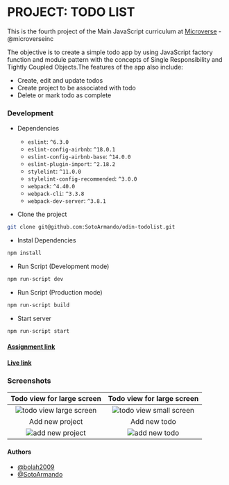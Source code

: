 # PROJECT: TODO LIST

This is the fourth project of the Main JavaScript curriculum at [Microverse](https://www.microverse.org/) - @microverseinc

The objective is to create a simple todo app by using JavaScript factory function and module pattern with the concepts of Single Responsibility and Tightly Coupled Objects.The features of the app also include:

- Create, edit and update todos
- Create project to be associated with todo
- Delete or mark todo as complete

### Development

- Dependencies

  - `eslint`: `^6.3.0`
  - `eslint-config-airbnb`: `^18.0.1`
  - `eslint-config-airbnb-base`: `^14.0.0`
  - `eslint-plugin-import`: `^2.18.2`
  - `stylelint`: `^11.0.0`
  - `stylelint-config-recommended`: `^3.0.0`
  - `webpack`: `^4.40.0`
  - `webpack-cli`: `^3.3.8`
  - `webpack-dev-server`: `^3.8.1`

- Clone the project

```bash
git clone git@github.com:SotoArmando/odin-todolist.git

```

- Instal Dependencies

```bash
npm install
```

- Run Script (Development mode)

```bash
npm run-script dev
```

- Run Script (Production mode)

```bash
npm run-script build
```

- Start server

```bash
npm run-script start
```

#### [Assignment link](https://www.theodinproject.com/courses/javascript/lessons/todo-list)

#### [Live link](https://raw.githack.com/SotoArmando/odin-todolist/master/dist/index.html)

### Screenshots

|                                                   Todo view for large screen                                                    |                                                   Todo view for large screen                                                    |
| :-----------------------------------------------------------------------------------------------------------------------------: | :-----------------------------------------------------------------------------------------------------------------------------: |
| ![todo view large screen](https://user-images.githubusercontent.com/36057474/66500030-cadeec80-eab8-11e9-8d6f-c0edef28b1e4.png) | ![todo view small screen](https://user-images.githubusercontent.com/36057474/66500033-cb778300-eab8-11e9-8b0c-d98842893557.png) |
|                                                         Add new project                                                         |                                                          Add new todo                                                           |
|    ![add new project](https://user-images.githubusercontent.com/36057474/66500036-cc101980-eab8-11e9-9e37-57c2039b5d19.png)     |      ![add new todo](https://user-images.githubusercontent.com/36057474/66500037-cc101980-eab8-11e9-8a64-5fc97fed934c.png)      |

#### Authors

- [@bolah2009](https://github.com/bolah2009/)
- [@SotoArmando](https://github.com/SotoArmando/)
